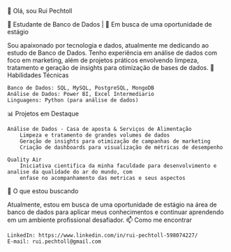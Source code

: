 👋 Olá, sou Rui Pechtoll

🎯 Estudante de Banco de Dados | 🚀 Em busca de uma oportunidade de estágio

Sou apaixonado por tecnologia e dados, atualmente me dedicando ao estudo de Banco de Dados. Tenho experiência em análise de dados com foco em marketing, além de projetos práticos envolvendo limpeza, tratamento e geração de insights para otimização de bases de dados.
🚀 Habilidades Técnicas

    Banco de Dados: SQL, MySQL, PostgreSQL, MongoDB
    Análise de Dados: Power BI, Excel Intermediario
    Linguagens: Python (para análise de dados)

📊 Projetos em Destaque

    Análise de Dados - Casa de aposta & Serviços de Alimentação
        Limpeza e tratamento de grandes volumes de dados
        Geração de insights para otimização de campanhas de marketing
        Criação de dashboards para visualização de métricas de desempenho

    Quality Air
        Iniciativa cientifica da minha faculdade para desenvolvimento e analise da qualidade do ar do mundo, com
        enfase no acompanhamento das metricas e seus aspectos

🎯 O que estou buscando

Atualmente, estou em busca de uma oportunidade de estágio na área de banco de dados para aplicar meus conhecimentos e continuar aprendendo em um ambiente profissional desafiador.
📫 Como me encontrar

    LinkedIn: https://www.linkedin.com/in/rui-pechtoll-598074227/
    E-mail: rui.pechtoll@gmail.com
